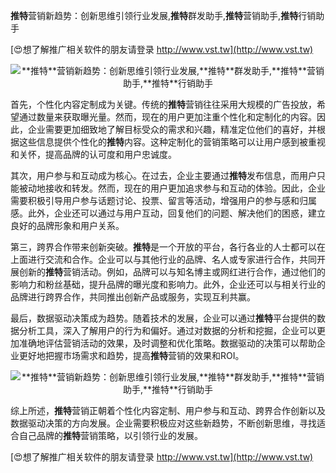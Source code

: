 **推特**营销新趋势：创新思维引领行业发展,**推特**群发助手,**推特**营销助手,**推特**行销助手

[😍想了解推广相关软件的朋友请登录 http://www.vst.tw](http://www.vst.tw)

 <center><img src="https://vst.tw/MP4/tuiguang/png/5.png" alt="**推特**营销新趋势：创新思维引领行业发展,**推特**群发助手,**推特**营销助手,**推特**行销助手"></center>

首先，个性化内容定制成为关键。传统的**推特**营销往往采用大规模的广告投放，希望通过数量来获取曝光量。然而，现在的用户更加注重个性化和定制化的内容。因此，企业需要更加细致地了解目标受众的需求和兴趣，精准定位他们的喜好，并根据这些信息提供个性化的**推特**内容。这种定制化的营销策略可以让用户感到被重视和关怀，提高品牌的认可度和用户忠诚度。

其次，用户参与和互动成为核心。在过去，企业主要通过**推特**发布信息，而用户只能被动地接收和转发。然而，现在的用户更加追求参与和互动的体验。因此，企业需要积极引导用户参与话题讨论、投票、留言等活动，增强用户的参与感和归属感。此外，企业还可以通过与用户互动，回复他们的问题、解决他们的困惑，建立良好的品牌形象和用户关系。

第三，跨界合作带来创新突破。**推特**是一个开放的平台，各行各业的人士都可以在上面进行交流和合作。企业可以与其他行业的品牌、名人或专家进行合作，共同开展创新的**推特**营销活动。例如，品牌可以与知名博主或网红进行合作，通过他们的影响力和粉丝基础，提升品牌的曝光度和影响力。此外，企业还可以与相关行业的品牌进行跨界合作，共同推出创新产品或服务，实现互利共赢。

最后，数据驱动决策成为趋势。随着技术的发展，企业可以通过**推特**平台提供的数据分析工具，深入了解用户的行为和偏好。通过对数据的分析和挖掘，企业可以更加准确地评估营销活动的效果，及时调整和优化策略。数据驱动的决策可以帮助企业更好地把握市场需求和趋势，提高**推特**营销的效果和ROI。

 <center><img src="https://vst.tw/MP4/tuiguang/png/1.png" alt="**推特**营销新趋势：创新思维引领行业发展,**推特**群发助手,**推特**营销助手,**推特**行销助手"></center>

综上所述，**推特**营销正朝着个性化内容定制、用户参与和互动、跨界合作创新以及数据驱动决策的方向发展。企业需要积极应对这些新趋势，不断创新思维，寻找适合自己品牌的**推特**营销策略，以引领行业的发展。

[😍想了解推广相关软件的朋友请登录 http://www.vst.tw](http://www.vst.tw)



